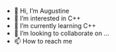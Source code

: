 - 👋 Hi, I’m Augustine 
- 👀 I’m interested in C++
- 🌱 I’m currently learning C++
- 💞️ I’m looking to collaborate on ...
- 📫 How to reach me 

<!---
Augustineuno/Augustineuno is a ✨ special ✨ repository because its `README.md` (this file) appears on your GitHub profile.
You can click the Preview link to take a look at your changes.
--->
